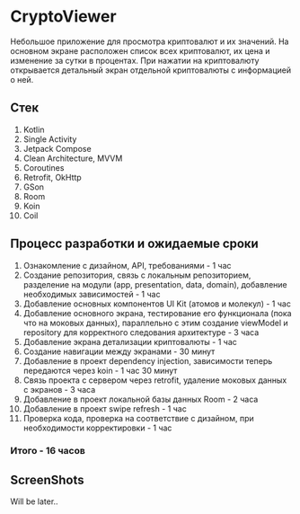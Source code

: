 # CryptoViewer
Небольшое приложение для просмотра криптовалют и их значений.
На основном экране расположен список всех криптовалют, их цена и изменение за сутки в процентах.
При нажатии на криптовалюту открывается детальный экран отдельной криптовалюты с информацией о ней.

## Стек

1) Kotlin
2) Single Activity
3) Jetpack Compose
4) Clean Architecture, MVVM
5) Coroutines
6) Retrofit, OkHttp
7) GSon
8) Room
9) Koin
10) Coil


## Процесс разработки и ожидаемые сроки

1) Ознакомление с дизайном, API, требованиями - 1 час
2) Создание репозитория, связь с локальным репозиторием, разделение на модули (app, presentation, data, domain), добавление необходимых зависимостей - 1 час
3) Добавление основных компонентов UI Kit (атомов и молекул) - 1 час
4) Добавление основного экрана, тестирование его функционала (пока что на моковых данных), параллельно с этим создание viewModel и repository для корректного следования архитектуре - 3 часа
5) Добавление экрана детализации криптовалюты - 1 час
6) Создание навигации между экранами - 30 минут
7) Добавление в проект dependency injection, зависимости теперь передаются через koin - 1 час 30 минут
8) Связь проекта с сервером через retrofit, удаление моковых данных с экранов - 3 часа
9) Добавление в проект локальной базы данных Room - 2 часа
10) Добавление в проект swipe refresh - 1 час
11) Проверка кода, проверка на соответствие с дизайном, при необходимости корректировки - 1 час

### Итого - 16 часов

## ScreenShots 

Will be later..
